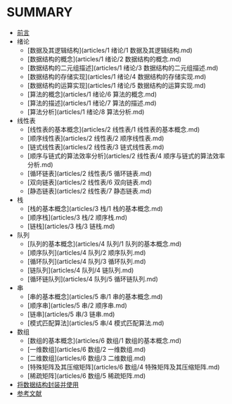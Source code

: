 # SUMMARY

* [前言](README.md)
* 绪论
  * [数据及其逻辑结构](articles/1 绪论/1 数据及其逻辑结构.md)
  * [数据结构的概念](articles/1 绪论/2 数据结构的概念.md)
  * [数据结构的二元组描述](articles/1 绪论/3 数据结构的二元组描述.md)
  * [数据结构的存储实现](articles/1 绪论/4 数据结构的存储实现.md)
  * [数据结构的运算实现](articles/1 绪论/5 数据结构的运算实现.md)
  * [算法的概念](articles/1 绪论/6 算法的概念.md)
  * [算法的描述](articles/1 绪论/7 算法的描述.md)
  * [算法分析](articles/1 绪论/8 算法分析.md)
* 线性表
  * [线性表的基本概念](articles/2 线性表/1 线性表的基本概念.md)
  * [顺序线性表](articles/2 线性表/2 顺序线性表.md)
  * [链式线性表](articles/2 线性表/3 链式线性表.md)
  * [顺序与链式的算法效率分析](articles/2 线性表/4 顺序与链式的算法效率分析.md)
  * [循环链表](articles/2 线性表/5 循环链表.md)
  * [双向链表](articles/2 线性表/6 双向链表.md)
  * [静态链表](articles/2 线性表/7 静态链表.md)
* 栈
  * [栈的基本概念](articles/3 栈/1 栈的基本概念.md)
  * [顺序栈](articles/3 栈/2 顺序栈.md)
  * [链栈](articles/3 栈/3 链栈.md)
* 队列
  * [队列的基本概念](articles/4 队列/1 队列的基本概念.md)
  * [顺序队列](articles/4 队列/2 顺序队列.md)
  * [循环队列](articles/4 队列/3 循环队列.md)
  * [链队列](articles/4 队列/4 链队列.md)
  * [循环链队列](articles/4 队列/5 循环链队列.md)
* 串
  * [串的基本概念](articles/5 串/1 串的基本概念.md)
  * [顺序串](articles/5 串/2 顺序串.md)
  * [链串](articles/5 串/3 链串.md)
  * [模式匹配算法](articles/5 串/4 模式匹配算法.md)
* 数组
  * [数组的基本概念](articles/6 数组/1 数组的基本概念.md)
  * [一维数组](articles/6 数组/2 一维数组.md)
  * [二维数组](articles/6 数组/3 二维数组.md)
  * [特殊矩阵及其压缩矩阵](articles/6 数组/4 特殊矩阵及其压缩矩阵.md)
  * [稀疏矩阵](articles/6 数组/5 稀疏矩阵.md)
* [将数据结构封装并使用](articles/将数据结构封装并使用.md)
* [参考文献](articles/参考文献.md)